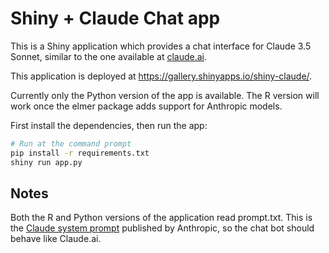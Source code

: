 Shiny + Claude Chat app
=======================

This is a Shiny application which provides a chat interface for Claude 3.5 Sonnet, similar to the one available at [claude.ai](https://claude.ai/).

This application is deployed at https://gallery.shinyapps.io/shiny-claude/.

Currently only the Python version of the app is available. The R version will work once the elmer package adds support for Anthropic models.

First install the dependencies, then run the app:

```bash
# Run at the command prompt
pip install -r requirements.txt
shiny run app.py
```


## Notes

Both the R and Python versions of the application read prompt.txt. This is the [Claude system prompt](https://docs.anthropic.com/en/release-notes/system-prompts#sept-9th-2024) published by Anthropic, so the chat bot should behave like Claude.ai.

